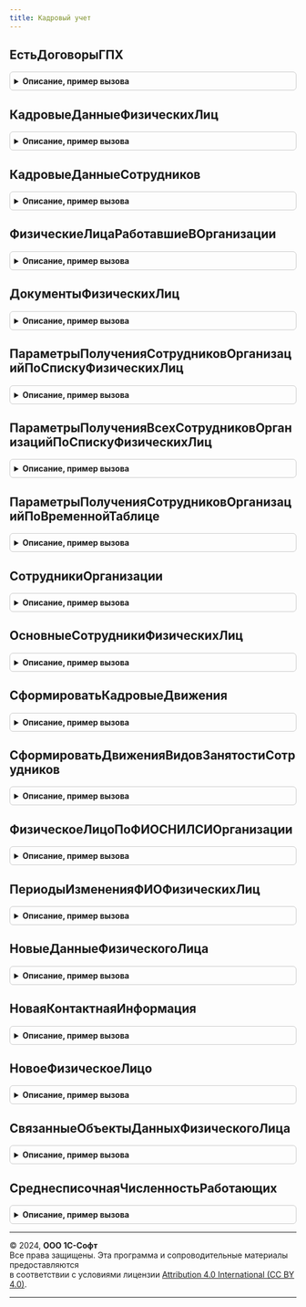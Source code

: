 ```yaml
---
title: Кадровый учет
---
```



## ЕстьДоговорыГПХ
<details style="margin: 1em 0; padding: 0.5em; border: 1px solid #ccc; border-radius: 6px;">

<summary style="font-weight: bold; cursor: pointer;">Описание, пример вызова</summary>

```bsl

Функция ЕстьДоговорыГПХ(ФизическоеЛицо, Организация = Неопределено, НачалоПериода = Неопределено) Экспорт
```

Пример вызова
```bsl
Результат = КадровыйУчет.ЕстьДоговорыГПХ(ФизическоеЛицо, Организация, НачалоПериода);
```
</details>

## КадровыеДанныеФизическихЛиц
<details style="margin: 1em 0; padding: 0.5em; border: 1px solid #ccc; border-radius: 6px;">

<summary style="font-weight: bold; cursor: pointer;">Описание, пример вызова</summary>

```bsl

// Возвращает таблицу значений заполненную данными физических лиц, перечисленными в
// параметре СписокНеобходимыхДанных.
//
// Параметры:
//	ТолькоРазрешенные - Булево
//  СписокФизическихЛиц - Массив ссылок на элементы справочника физические лица или
//						  СправочникСсылка.ФизическиеЛица.
//  КадровыеДанные 	- 	Строка - список полей данных, перечисленных через запятую.
//					-	Массив строк с полями данных, которые необходимо получить.
//	ДатаПолученияДанных	- дата на которую необходимо получить данные физических лиц,
//						  применимо к данным, носящим периодический характер (например - ФИО).
//						  Если дату не указывать, будут получены самые последние данные.
//
//  ПоляОтбораПериодическихДанных - Структура, в качестве ключа указывается имя таблицы, содержащей
//						  периодические данные (например ФИОФизическихЛиц, ГражданствоФизическихЛиц).
//						  В качестве значений коллекция условий отбора,
//						  соединяемых по "И" и применяемых к регистру сведений.
//						  Коллекция строки которой имеют поля.
//							 * ЛевоеЗначение - строка, имя поля регистра сведений.
//							 * ВидСравнения - строка, вид сравнения, допустимый в языке запросов.
//							 * ПравоеЗначение - значение для сравнения с полем ЛевоеЗначение.
//
//	Список полей, допустимых в параметре КадровыеДанные см. КадровыйУчетВнутренний.ЗапросВТКадровыеДанныеФизическихЛиц.
//
// Возвращаемое значение:
//   ТаблицаЗначений   - Таблица значений, содержащая обязательные поля ФизическоеЛицо, Период поля запрошенных
//						 кадровых данных.
//
Функция КадровыеДанныеФизическихЛиц(ТолькоРазрешенные, СписокФизическихЛиц, КадровыеДанные, ДатаПолученияДанных = '00010101', ПоляОтбораПериодическихДанных = Неопределено) Экспорт
```

Пример вызова
```bsl
Результат = КадровыйУчет.КадровыеДанныеФизическихЛиц(ТолькоРазрешенные, СписокФизическихЛиц, КадровыеДанные, ДатаПолученияДанных, ПоляОтбораПериодическихДанных);
```
</details>

## КадровыеДанныеСотрудников
<details style="margin: 1em 0; padding: 0.5em; border: 1px solid #ccc; border-radius: 6px;">

<summary style="font-weight: bold; cursor: pointer;">Описание, пример вызова</summary>

```bsl

// Возвращает таблицу значений заполненную данными сотрудников, перечисленными в
// параметре СписокНеобходимыхДанных.
//
// Параметры:
//	ТолькоРазрешенные - Булево
//  СписокСотрудников - Массив ссылок на элементы справочника сотрудники или
//						  СправочникСсылка.Сотрудники.
//  КадровыеДанные - 	Строка - список полей данных, перечисленных через запятую
//						или Массив строк с полями данных, которые необходимо получить.
//	ДатаПолученияДанных	- дата на которую необходимо получить данные сотрудников,
//						применимо к данным, носящим периодический характер.
//						Если дату не указывать, будут получены самые последние данные.
//
//
//  ПоляОтбораПериодическихДанных - Структура, в качестве ключа указывается имя таблицы, содержащей
//									периодические данные (например ФИОФизическихЛиц, ГражданствоФизическихЛиц).
//									В качестве значений коллекция условий отбора,
//									соединяемых по "И" и применяемых к регистру сведений.
//									Коллекция строки которой имеют поля.
//										* ЛевоеЗначение - строка, имя поля регистра сведений.
//										* ВидСравнения - строка, вид сравнения, допустимый в языке запросов.
//										* ПравоеЗначение - значение для сравнения с полем ЛевоеЗначение.
//
//	Список полей, допустимых в параметре КадровыеДанные см. КадровыйУчетВнутренний.ЗапросВТКадровыеДанныеСотрудников.
//
// Возвращаемое значение:
//   ТаблицаЗначений   - Таблица значений, содержащая запрошенные данные.
//
Функция КадровыеДанныеСотрудников(ТолькоРазрешенные, СписокСотрудников, КадровыеДанные, ДатаПолученияДанных = '00010101', ПоляОтбораПериодическихДанных = Неопределено, ФормироватьСПериодичностьДень = Истина) Экспорт
```

Пример вызова
```bsl
Результат = КадровыйУчет.КадровыеДанныеСотрудников(ТолькоРазрешенные, СписокСотрудников, КадровыеДанные, ДатаПолученияДанных, ПоляОтбораПериодическихДанных, ФормироватьСПериодичностьДень);
```
</details>

## ФизическиеЛицаРаботавшиеВОрганизации
<details style="margin: 1em 0; padding: 0.5em; border: 1px solid #ccc; border-radius: 6px;">

<summary style="font-weight: bold; cursor: pointer;">Описание, пример вызова</summary>

```bsl

// Возвращает таблицу значений заполненную физическими лицами, работавшими в организации в
// заданном периоде.
//
// Параметры:
//	ТолькоРазрешенные - Булево
//  Организация - СправочникСсылка.Организации - организация по которой необходимо отобрать работавших
//				  в ней физических лиц.
//	НачалоПериода 		- Дата
//	ОкончаниеПериода 	- Дата
//  Подразделение - СправочникСсылка.ПодразделенияОрганизаций - подразделение, по которому необходимо отобрать
//					работавших физических лиц. Если подразделение не указывать - будут отобраны физические
//					лица по всей организации.
//
// Возвращаемое значение:
//   ТаблицаЗначений   - Таблица значений, содержащая поля Период (Дата, соответствует указанному параметру
//                       ОкончаниеПериода) и ФизическоеЛицо.
//
Функция ФизическиеЛицаРаботавшиеВОрганизации(ТолькоРазрешенные, Организация, НачалоПериода, ОкончаниеПериода, Подразделение = Неопределено) Экспорт
```

Пример вызова
```bsl
Результат = КадровыйУчет.ФизическиеЛицаРаботавшиеВОрганизации(ТолькоРазрешенные, Организация, НачалоПериода, ОкончаниеПериода, Подразделение);
```
</details>

## ДокументыФизическихЛиц
<details style="margin: 1em 0; padding: 0.5em; border: 1px solid #ccc; border-radius: 6px;">

<summary style="font-weight: bold; cursor: pointer;">Описание, пример вызова</summary>

```bsl

// Возвращает таблицу значений заполненную данными документов физических лиц.
//
// Параметры:
//  СписокФизическихЛиц - Массив ссылок на элементы справочника физические лица или
//						  СправочникСсылка.ФизическиеЛица.
//	ТолькоРазрешенные - Булево
//  ВидДокумента		- СправочникСсылка.ВидыДокументовФизическихЛиц, вид необходимого
//						  документа.
//	ДатаПолученияДанных	- дата на которую необходимо получить данные документов физических лиц,
//						если дату не указывать, данные будут получены на текущую дату.
//
// Возвращаемое значение:
//   ТаблицаЗначений   - Таблица значений, содержащая поля.
//						Период - Дата
//						ФизическоеЛицо - СправочникСсылка.ФизическиеЛица
//						ВидДокумента - СправочникСсылка.ВидыДокументовФизическихЛиц
//						Серия - Строка
//						Номер - Строка
//						ДатаВыдачи - Дата
//						КемВыдан Строка
//						КодПодразделения - Строка
//						ЯвляетсяДокументомУдостоверяющимЛичность - Булево
//						Представление - Строка
//
Функция ДокументыФизическихЛиц(СписокФизическихЛиц, ТолькоРазрешенные, ВидДокумента = Неопределено, ДатаПолученияДанных = Неопределено) Экспорт
```

Пример вызова
```bsl
Результат = КадровыйУчет.ДокументыФизическихЛиц(СписокФизическихЛиц, ТолькоРазрешенные, ВидДокумента, ДатаПолученияДанных);
```
</details>

## ПараметрыПолученияСотрудниковОрганизацийПоСпискуФизическихЛиц
<details style="margin: 1em 0; padding: 0.5em; border: 1px solid #ccc; border-radius: 6px;">

<summary style="font-weight: bold; cursor: pointer;">Описание, пример вызова</summary>

```bsl

// Различаются следующие подмножества сотрудников:
//		* Сотрудники принятые только по трудовым договорам (1).
//		* Сотрудники с которыми только заключен договор ГПХ (2).
//		* Сотрудники принятые по трудовым договорам и с которыми заключены договоры ГПХ (3).
//
// Для получения сотрудников используются параметры:
//		* РаботникиПоТрудовымДоговорам.
//		* РаботникиПоДоговорамГПХ.
//
// Поддерживаются следующие сочетания параметров:
//
//		РаботникиПоТрудовымДоговорам = Истина
//		РаботникиПоДоговорамГПХ = Ложь
//			В выборку войдет только 1 подмножество сотрудников.
//
//		РаботникиПоТрудовымДоговорам = Истина
//		РаботникиПоДоговорамГПХ = Неопределено
//			В выборку войдут 1 и 3 подмножества сотрудников.
//
//		РаботникиПоТрудовымДоговорам = Истина
//		РаботникиПоДоговорамГПХ = Истина
//			В выборку войдут 1,2 и 3 подмножества сотрудников.
//
//		РаботникиПоТрудовымДоговорам = Неопределено
//		РаботникиПоДоговорамГПХ = Истина
//			В выборку войдут 2 и 3 подмножества сотрудников.
//
//		РаботникиПоТрудовымДоговорам = Ложь
//		РаботникиПоДоговорамГПХ = Истина
//			В выборку войдет только 2 подмножество сотрудников.
//
//		РаботникиПоТрудовымДоговорам = Ложь
//		РаботникиПоДоговорамГПХ = Ложь
//			Сформирует пустую таблицу.
//
// При другом сочетании параметров будет вызвано исключение.
//
// Различаются следующие сочетания:
//		РаботникиПоТрудовымДоговорам = Истина
//		ПодработкиСотрудниковПоТрудовымДоговорам = Ложь
//			В выборку попадут только головные сотрудники.
//
//		РаботникиПоТрудовымДоговорам = Истина
//		ПодработкиСотрудниковПоТрудовымДоговорам = Истина
//			В выборку попадут как головные сотрудники, так и подработки.
//
//		РаботникиПоТрудовымДоговорам = Неопределено
//		ПодработкиСотрудниковПоТрудовымДоговорам = Истина
//			В выборку попадут только подработки.
//
// При значении параметра РаботникиПоТрудовымДоговорам = Ложь, значение параметра
// ПодработкиСотрудниковПоТрудовымДоговорам игнорируется. Т.е. в выборку не попадут
// ни головные сотрудники ни подработки.
//
// При отборе подработок учитываются те же параметры отбора по периоду, организации
// и подразделению, что применяются для отбора головных сотрудников.

// Возвращает структуру параметров для СоздатьВТСотрудникиОрганизаций. Позволяет формировать списки
// сотрудников с различными сочетаниями трудовых отношений.
//
// Возвращаемое значение:
//	Структура - Содержит ключи:
//				* Организация 		- СправочникСсылка.Организации, если параметр опустить в таблицу войдут все сотрудник
//										независимо от организации.
//				* ОтбиратьПоГоловнойОрганизации - если Истина, то отбор по головной организации, иначе по текущей организации.
//													По умолчанию - ЛОЖЬ
//				* Подразделение 		- СправочникСсылка.ПодразделенияОрганизаций, в таблицу войдут сотрудники указанного подразделения
//										и всех подразделений, подчиненных указанному, если параметр опустить в таблицу войдут все сотрудники.
//				* СписокФизическихЛиц - Массив ссылок на элементы справочника ФизическиеЛица, если параметр опустить,
//										в таблицу войдут сотрудники всех физических лиц когда либо работавших в Организации.
//				* НачалоПериода 		- Дата, значение по умолчанию '00010101'. Если параметр устанавливается, параметр ОкончаниеПериода
//										обязателен к заполнению.
//				* ОкончаниеПериода	- Дата, значение по умолчанию '00010101'. При установке должно выполняться условие
//										ОкончаниеПериода >= НачалоПериода. Используется для выборки кадровых данных сотрудников, если
//										параметр не указан, выборка будет производиться на текущую дату сеанса.
//				* КадровыеДанные		- Строка, содержит список полей кадровых данных, см. описание к функции КадровыеДанныеСотрудников.
//										См. описание параметра КадровыеДанные функции КадровыйУчетВнутренний.ЗапросВТКадровыеДанныеСотрудников.
//				* Отборы				- Массив, структур описывающих отборы сотрудников
//										см. ЗарплатаКадрыОбщиеНаборыДанных.ДобавитьВКоллекциюОтбор,
//										допустимые отборы описаны см. КритерииПоискаСотрудниковПоКоллекцииОтборов.
//				* РаботникиПоТрудовымДоговорам				- Булево, Неопределено (Истина - работник по ТД, Ложь - не работает по ТД
//																Неопределено - неважно наличие ТД).
//				* ПодработкиРаботниковПоТрудовымДоговорам	- Булево.
//				* РаботникиПоДоговорамГПХ					- Булево, Неопределено (Истина - есть действующие договоры ГПХ, Ложь - нет
//																действующих договоров ГПХ, Неопределено - неважно наличие действующего
//																договора ГПХ).
//				* ВыбрасыватьИсключениеДоступа				- Булево, если Ложь будут проверяться право чтения к таблицам из которых
//																получаются данные и если такого права нет - запросы выполняться не будут
//
Функция ПараметрыПолученияСотрудниковОрганизацийПоСпискуФизическихЛиц() Экспорт
```

Пример вызова
```bsl
Результат = КадровыйУчет.ПараметрыПолученияСотрудниковОрганизацийПоСпискуФизическихЛиц() 
```
</details>

## ПараметрыПолученияВсехСотрудниковОрганизацийПоСпискуФизическихЛиц
<details style="margin: 1em 0; padding: 0.5em; border: 1px solid #ccc; border-radius: 6px;">

<summary style="font-weight: bold; cursor: pointer;">Описание, пример вызова</summary>

```bsl

// Возвращает структуру параметров для СоздатьВТСотрудникиОрганизаций.
//
// Возвращаемое значение:
//   Структура - Содержит ключи:
//				Организация 		- СправочникСсылка.Организации, если параметр опустить в таблицу войдут все сотрудник
//										независимо от организации.
//				ОтбиратьПоГоловнойОрганизации - если Истина, то отбор по головной организации, иначе по текущей организации.
//												По умолчанию - ЛОЖЬ
//				Подразделение 		- СправочникСсылка.ПодразделенияОрганизаций, в таблицу войдут сотрудники указанного подразделения
//										и всех подразделений, подчиненных указанному, если параметр опустить в таблицу войдут все сотрудники.
//				СписокФизическихЛиц - Массив ссылок на элементы справочника ФизическиеЛица, если параметр опустить,
//										в таблицу войдут сотрудники всех физических лиц когда либо работавших в Организации.
//				НачалоПериода 		- Дата, значение по умолчанию '00010101'. Если параметр устанавливается, параметр ОкончаниеПериода
//										обязателен к заполнению.
//				ОкончаниеПериода	- Дата, значение по умолчанию '00010101'. При установке должно выполняться условие
//										ОкончаниеПериода >= НачалоПериода. Используется для выборки кадровых данных сотрудников, если
//										параметр не указан, выборка будет производиться на текущую дату сеанса.
//				КадровыеДанные		- Строка, содержит список полей кадровых данных, см. описание к функции КадровыеДанныеСотрудников.
//				Отборы				- Массив, структур описывающих отборы сотрудников
//										см. ЗарплатаКадрыОбщиеНаборыДанных.ДобавитьВКоллекциюОтбор,
//										допустимые отборы описаны см. КритерииПоискаСотрудниковПоКоллекцииОтборов.
//
Функция ПараметрыПолученияВсехСотрудниковОрганизацийПоСпискуФизическихЛиц() Экспорт
```

Пример вызова
```bsl
Результат = КадровыйУчет.ПараметрыПолученияВсехСотрудниковОрганизацийПоСпискуФизическихЛиц() 
```
</details>

## ПараметрыПолученияСотрудниковОрганизацийПоВременнойТаблице
<details style="margin: 1em 0; padding: 0.5em; border: 1px solid #ccc; border-radius: 6px;">

<summary style="font-weight: bold; cursor: pointer;">Описание, пример вызова</summary>

```bsl

// Возвращает структуру параметров для СоздатьВТСотрудникиОрганизаций.
//
// Возвращаемое значение:
//	Структура - Содержит ключи:
//				* Организация 		- СправочникСсылка.Организации, если параметр опустить в таблицу войдут все сотрудник
//										независимо от организации.
//				* ОтбиратьПоГоловнойОрганизации - если Истина, то отбор по головной организации, иначе по текущей организации.
//													По умолчанию - ЛОЖЬ
//				* Подразделение 		- СправочникСсылка.ПодразделенияОрганизаций, в таблицу войдут сотрудники указанного подразделения
//										и всех подразделений, подчиненных указанному, если параметр опустить в таблицу войдут все сотрудники.
//				* ИмяВТФизическиеЛица - Строка, имя временной таблицы, содержащей физические лица (по умолчанию "ВТФизическиеЛица").
//				* ИмяПоляФизическоеЛицо - Строка, имя поля - Физическое лицо (по умолчанию "ФизическоеЛицо").
//				* НачалоПериода 		- Дата, значение по умолчанию '00010101'. Если параметр устанавливается, параметр ОкончаниеПериода
//										обязателен к заполнению.
//				* ОкончаниеПериода 	- Дата, значение по умолчанию '00010101'. При установке должно выполняться условие
//										ОкончаниеПериода >= НачалоПериода. Используется для выборки кадровых данных сотрудников, если
//										параметр не указан, выборка будет производиться на текущую дату сеанса.
//				* КадровыеДанные 		- Строка, содержит список полей кадровых данных, см. описание к функции КадровыеДанныеСотрудников.
//				* Отборы				- Массив, структур описывающих отборы сотрудников
//										см. ЗарплатаКадрыОбщиеНаборыДанных.ДобавитьВКоллекциюОтбор,
//										допустимые отборы описаны см. КритерииПоискаСотрудниковПоКоллекцииОтборов.
//				* РаботникиПоТрудовымДоговорам 				- Булево, Неопределено (Истина - работник по ТД, Ложь - не работает по ТД
//																Неопределено - неважно наличие ТД).
//				* ПодработкиРаботниковПоТрудовымДоговорам 	- Булево.
//				* РаботникиПоДоговорамГПХ 					- Булево, Неопределено (Истина - есть действующие договоры ГПХ, Ложь - нет
//																действующих договоров ГПХ, Неопределено - неважно наличие действующего
//																договора ГПХ).
//
Функция ПараметрыПолученияСотрудниковОрганизацийПоВременнойТаблице() Экспорт
```

Пример вызова
```bsl
Результат = КадровыйУчет.ПараметрыПолученияСотрудниковОрганизацийПоВременнойТаблице() 
```
</details>

## СотрудникиОрганизации
<details style="margin: 1em 0; padding: 0.5em; border: 1px solid #ccc; border-radius: 6px;">

<summary style="font-weight: bold; cursor: pointer;">Описание, пример вызова</summary>

```bsl

// Возвращает таблицу значений, заполненную сотрудниками.
//
// Параметры:
//	ТолькоРазрешенные - Булево
//	Параметры - Структура, подготовленная с помощью методов
//	            ПараметрыПолученияСотрудниковОрганизацийПоСпискуФизическихЛиц,
//	            ПараметрыПолученияСотрудниковОрганизацийПоВременнойТаблице
//
// Возвращаемое значение:
//   ТаблицаЗначений   - Таблица значений, содержащая поля
//							* Период 			- Дата, равен значению ключа ОкончаниеПериода параметра Параметры
//						 	* Сотрудник			- СправочникСсылка.Сотрудники
//							* ФизическоеЛицо	- СправочникСсылка.ФизическиеЛица
//							<кадровые данные>	- указанные в ключе КадровыеДанные параметра Параметры.
//
Функция СотрудникиОрганизации(ТолькоРазрешенные, Параметры) Экспорт
```

Пример вызова
```bsl
Результат = КадровыйУчет.СотрудникиОрганизации(ТолькоРазрешенные, Параметры) 
```
</details>

## ОсновныеСотрудникиФизическихЛиц
<details style="margin: 1em 0; padding: 0.5em; border: 1px solid #ccc; border-radius: 6px;">

<summary style="font-weight: bold; cursor: pointer;">Описание, пример вызова</summary>

```bsl

// Возвращает таблицу значений содержащую поля ФизическоеЛицо и Сотрудник. Сотрудник отбирается по принципам:
//		- Работает на указанный период.
//		- Выбирается сотрудник, работающий по основному месту работы, если такового не существует, выбирается
//			сотрудник, работающий по совместительству, принятый на наиболее раннюю дату.
//
// Параметры:
//			СписокФизическихЛиц - Массив ссылок на элементы справочника ФизическиеЛица или
//								- СправочникСсылка.ФизическиеЛица
//								- Неопределено - в таблицу войдут "основные" сотрудники всех
//									физических лиц когда либо работавших в организации.
//			ТолькоРазрешенные	- Булево
//			Организация			- СправочникСсылка.Организации
//			Период				- Дата
//
//
// Возвращаемое значение:
//   ТаблицаЗначений   - Таблица значений, содержащая поля Сотрудник и соответствующее сотруднику ФизическоеЛицо.
//
Функция ОсновныеСотрудникиФизическихЛиц(СписокФизическихЛиц, ТолькоРазрешенные, Организация, Период) Экспорт
```

Пример вызова
```bsl
Результат = КадровыйУчет.ОсновныеСотрудникиФизическихЛиц(СписокФизическихЛиц, ТолькоРазрешенные, Организация, Период) 
```
</details>

## СформироватьКадровыеДвижения
<details style="margin: 1em 0; padding: 0.5em; border: 1px solid #ccc; border-radius: 6px;">

<summary style="font-weight: bold; cursor: pointer;">Описание, пример вызова</summary>

```bsl

// Заполняет кадровые движения документа
//		КадроваяИсторияСотрудников
//
// Параметры:
//  РегистраторОбъект
//	Движения - коллекция движений, в которой необходимо заполнить кадровые движения.
//	КадровыеДвижения - таблица значений с полями:
//		ДатаСобытия
//		ВидСобытия - Перечисление.ВидыКадровыхСобытий
//		Сотрудник
//		ГоловнаяОрганизация
//		Организация
//		Подразделение
//		Должность
//		ВидЗанятости
//	ТолькоБронированиеПозиции	- Булево
//	Записывать					- Булево
//
Процедура СформироватьКадровыеДвижения(РегистраторОбъект, Движения, КадровыеДвижения, ТолькоБронированиеПозиции = Ложь, Записывать = Истина) Экспорт
```

Пример вызова
```bsl
КадровыйУчет.СформироватьКадровыеДвижения(РегистраторОбъект, Движения, КадровыеДвижения, ТолькоБронированиеПозиции, Записывать);
```
</details>

## СформироватьДвиженияВидовЗанятостиСотрудников
<details style="margin: 1em 0; padding: 0.5em; border: 1px solid #ccc; border-radius: 6px;">

<summary style="font-weight: bold; cursor: pointer;">Описание, пример вызова</summary>

```bsl

// Заполняет движения документа по регистру сведений ВидыЗанятостиСотрудников
//
// Параметры:
//	Движения						- коллекция движений, в которой необходимо заполнить кадровые движения.
//	КоллекцияДвиженийВидовЗанятости - таблица значений с полями:
//		Сотрудник
//		ГоловнаяОрганизация
//		ФизическоеЛицо
//		ВидЗанятости
//		ДействуетДо
//	Записывать						- Булево
//
Процедура СформироватьДвиженияВидовЗанятостиСотрудников(Движения, КоллекцияВидовЗанятости, Записывать = Истина) Экспорт
```

Пример вызова
```bsl
КадровыйУчет.СформироватьДвиженияВидовЗанятостиСотрудников(Движения, КоллекцияВидовЗанятости, Записывать);
```
</details>

## ФизическоеЛицоПоФИОСНИЛСИОрганизации
<details style="margin: 1em 0; padding: 0.5em; border: 1px solid #ccc; border-radius: 6px;">

<summary style="font-weight: bold; cursor: pointer;">Описание, пример вызова</summary>

```bsl

// Функция возвращает ссылку на физическое лицо, найденное по переданным фамилии, имени, отчеству СНИЛС и организации
// (см. функцию ЭлектронныйДокументооборотСКонтролирующимиОрганамиВызовСервераПереопределяемый.ФизЛицоПоФИО).
//
// Параметры:
//  Фамилия		- Строка - Фамилия физического лица.
//  Имя			- Строка - Имя физического лица.
//  Отчество	- Строка - Отчество физического лица.
//  СНИЛС		- Строка - СНИЛС физического лица.
//  Организация - СправочникСсылка.Организации - организация, в которой работает физическое лицо.
//
// Возвращаемое значение:
//   СправочникСсылка.ФизическиеЛица
//
Функция ФизическоеЛицоПоФИОСНИЛСИОрганизации(Фамилия, Имя, Отчество, СНИЛС, Организация) Экспорт
```

Пример вызова
```bsl
Результат = КадровыйУчет.ФизическоеЛицоПоФИОСНИЛСИОрганизации(Фамилия, Имя, Отчество, СНИЛС, Организация) 
```
</details>

## ПериодыИзмененияФИОФизическихЛиц
<details style="margin: 1em 0; padding: 0.5em; border: 1px solid #ccc; border-radius: 6px;">

<summary style="font-weight: bold; cursor: pointer;">Описание, пример вызова</summary>

```bsl

// Возвращает таблицу значений в строках которой содержится информация о периодах
// изменения (регистрации) фамилии, имени и отчества физических лиц.
//
// Параметры:
//		СписокФизическихЛиц - Массив, ссылок справочника ФизическиеЛица
//							- СправочникСсылка.ФизическиеЛица.
//
// Возвращаемое значение:
//		ТаблицаЗначений - содержит колонки:
//			* Период			- Дата
//			* ФизическоеЛицо	- СправочникСсылка.ФизическиеЛица
//			* Фамилия			- Строка
//			* Имя				- Строка
//			* Отчество			- Строка
//
Функция ПериодыИзмененияФИОФизическихЛиц(СписокФизическихЛиц) Экспорт
```

Пример вызова
```bsl
Результат = КадровыйУчет.ПериодыИзмененияФИОФизическихЛиц(СписокФизическихЛиц) 
```
</details>

## НовыеДанныеФизическогоЛица
<details style="margin: 1em 0; padding: 0.5em; border: 1px solid #ccc; border-radius: 6px;">

<summary style="font-weight: bold; cursor: pointer;">Описание, пример вызова</summary>

```bsl

// Возвращает новую структуру для заполнения данных физического лица.
//
// Возвращаемое значение:
//  Структура:
//    * Фамилия - Строка -
//    * Имя - Строка -
//    * Отчество - Строка -
//    * ДатаРождения - Дата -
//    * МестоРождения - Строка -
//    * ИНН - Строка -
//    * СтраховойНомерПФР - Строка -
//    * Пол - ПеречислениеСсылка.ПолФизическогоЛица -
//    * ИмеетНаучныеТруды - Булево -
//    * ИмеетИзобретения - Булево -
//    * ДатаРегистрации - Дата -
//    * ЛьготаПриНачисленииПособий - ПеречислениеСсылка.ОснованияФинансированияПособияФедеральнымБюджетом -
//    * ОтношениеКОсобойЗоне - ПеречислениеСсылка.ОтношениеКОсобойЗоне -
//    * ВидОсобойЗоны - ПеречислениеСсылка.ВидыОсобойЗоныПроживанияРаботы -
//    * ПостоянноПроживалВКрыму18Марта2014Года - Булево -
//    * ПрименяетсяФЗ_20_2023 - Булево -
//    * АдресФотографии - Строка, УникальныйИдентификатор -
//    * ГруппаДоступа - СправочникСсылка.ГруппыДоступаФизическихЛиц -
//    * Образование - ТаблицаЗначений
//    * СостояниеВБраке - Массив из Структура
//    * Гражданство - Массив из Структура: см. РегистрыСведений.ГражданствоФизическихЛиц.НовоеГражданство
//    * ТрудоваяДеятельность - Массив из Структура:
//    * ЗнаниеЯзыков - Массив из Структура:
//    * УченыеСтепени - Массив из Структура:
//    * КонтактнаяИнформация - Массив из Структура: см. НоваяКонтактнаяИнформация
Функция НовыеДанныеФизическогоЛица() Экспорт
```

Пример вызова
```bsl
Результат = КадровыйУчет.НовыеДанныеФизическогоЛица() 
```
</details>

## НоваяКонтактнаяИнформация
<details style="margin: 1em 0; padding: 0.5em; border: 1px solid #ccc; border-radius: 6px;">

<summary style="font-weight: bold; cursor: pointer;">Описание, пример вызова</summary>

```bsl

// Новая контактная информация.
//
// Возвращаемое значение:
//  Структура - Новая контактная информация:
//    * ЗначенияПолей - Строка -
//    * ВидИнформации - СправочникСсылка.ВидыКонтактнойИнформации -
//    * ТипИнформации - ПеречислениеСсылка.ТипыКонтактнойИнформации -
Функция НоваяКонтактнаяИнформация() Экспорт
```

Пример вызова
```bsl
Результат = КадровыйУчет.НоваяКонтактнаяИнформация() 
```
</details>

## НовоеФизическоеЛицо
<details style="margin: 1em 0; padding: 0.5em; border: 1px solid #ccc; border-radius: 6px;">

<summary style="font-weight: bold; cursor: pointer;">Описание, пример вызова</summary>

```bsl

// Возвращает объект справочника ФизическиеЛица, созданный по переданным фамилии,
// имени, отчеству и другим данным (см. параметр ДанныеФизическогоЛица).
//
// Параметры:
//	ФИО - Строка,Структура:
//		* Фамилия - Строка
//		* Имя - Строка
//		* Отчество	- Строка
//	ДанныеФизическогоЛица - Структура: см. НовыеДанныеФизическогоЛица
//	ПериодДанных - Дата - дата, на которую будет зарегистрирована запись о ФИО
//	Записывать - Булево - если Истина, то физическое лицо будет записано
//
// Возвращаемое значение:
//		СправочникОбъект.ФизическиеЛица
//
Функция НовоеФизическоеЛицо(Знач ФИО, Знач ДанныеФизическогоЛица = Неопределено, Знач ПериодДанных = Неопределено, Экспорт
```

Пример вызова
```bsl
Результат = КадровыйУчет.НовоеФизическоеЛицо(ФИО, ДанныеФизическогоЛица, ПериодДанных, );
```
</details>

## СвязанныеОбъектыДанныхФизическогоЛица
<details style="margin: 1em 0; padding: 0.5em; border: 1px solid #ccc; border-radius: 6px;">

<summary style="font-weight: bold; cursor: pointer;">Описание, пример вызова</summary>

```bsl

// Связанные объекты данных физического лица.
//
// Параметры:
//  ДанныеФизическогоЛица - Структура: см. НовыеДанныеФизическогоЛица
//
// Возвращаемое значение:
//  Структура:
//    * Гражданство - Массив из Структура: см. РегистрыСведений.ГражданствоФизическихЛиц.НовоеГражданство
//    * Образование - ТаблицаЗначений:  см. Справочники.ОбразованиеФизическихЛиц.НовыеДанныеОбОбразовании
//    * СостояниеВБраке - Массив из Структура: см. РегистрыСведений.СостоянияВБракеФизическихЛиц.НовоеСостояниеВБраке
//    * ТрудоваяДеятельность - Массив из Структура: см. РегистрыСведений.ТрудоваяДеятельностьФизическихЛиц.НоваяТрудоваяДеятельность
//    * ЗнаниеЯзыков - Массив из Структура: см. РегистрыСведений.ЗнаниеЯзыковФизическихЛиц.НовоеЗнаниеЯзыка
//    * УченыеСтепени - Массив из Структура
//    * АдресФотографии - Строка -
Функция СвязанныеОбъектыДанныхФизическогоЛица(ДанныеФизическогоЛица) Экспорт
```

Пример вызова
```bsl
Результат = КадровыйУчет.СвязанныеОбъектыДанныхФизическогоЛица(ДанныеФизическогоЛица) 
```
</details>

## СреднесписочнаяЧисленностьРаботающих
<details style="margin: 1em 0; padding: 0.5em; border: 1px solid #ccc; border-radius: 6px;">

<summary style="font-weight: bold; cursor: pointer;">Описание, пример вызова</summary>

```bsl

// Функция рассчитывает численность всех работников, женщин и инвалидов.
// При этом за переданный период считается среднесписочная численность,
// а на конец заданного периода - списочная численность.
//
// Параметры:
//		Организация		- СправочникСсылка.Организации
//		НачалоПериода	- Дата
//		КонецПериода	- Дата
//
// Возвращаемое значение:
//		Структура - см. СтатистикаПерсонала.ДанныеОЧисленности
//
Функция СреднесписочнаяЧисленностьРаботающих(Организация, НачалоПериода, КонецПериода, ПоГоловнойОрганизации = Ложь, Точность =0) Экспорт
```

Пример вызова
```bsl
Результат = КадровыйУчет.СреднесписочнаяЧисленностьРаботающих(Организация, НачалоПериода, КонецПериода, ПоГоловнойОрганизации, Точность);
```
</details>

---

© 2024, **ООО 1С-Софт**  
Все права защищены. Эта программа и сопроводительные материалы предоставляются  
в соответствии с условиями лицензии [Attribution 4.0 International (CC BY 4.0)](https://creativecommons.org/licenses/by/4.0/legalcode).

---
